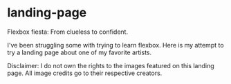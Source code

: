 # landing-page

Flexbox fiesta: From clueless to confident.

I've been struggling some with trying to learn flexbox.
Here is my attempt to try a landing page about one of my favorite artists.

Disclaimer: I do not own the rights to the images featured on this landing page. All image credits go to their respective creators.